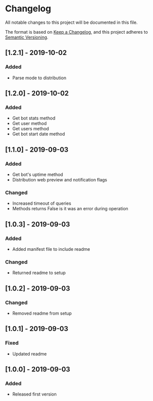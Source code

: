 # Changelog
All notable changes to this project will be documented in this file.

The format is based on [Keep a Changelog](https://keepachangelog.com/en/1.0.0/),
and this project adheres to [Semantic Versioning](https://semver.org/spec/v2.0.0.html).

## [1.2.1] - 2019-10-02
### Added
- Parse mode to distribution

## [1.2.0] - 2019-10-02
### Added
- Get bot stats method
- Get user method
- Get users method
- Get bot start date method

## [1.1.0] - 2019-09-03
### Added
- Get bot's uptime method
- Distribution web preview and notification flags

### Changed
- Increased timeout of queries
- Methods returns False is it was an error during operation

## [1.0.3] - 2019-09-03
### Added
- Added manifest file to include readme

### Changed
- Returned readme to setup

## [1.0.2] - 2019-09-03
### Changed
- Removed readme from setup

## [1.0.1] - 2019-09-03
### Fixed
- Updated readme

## [1.0.0] - 2019-09-03
### Added
- Released first version